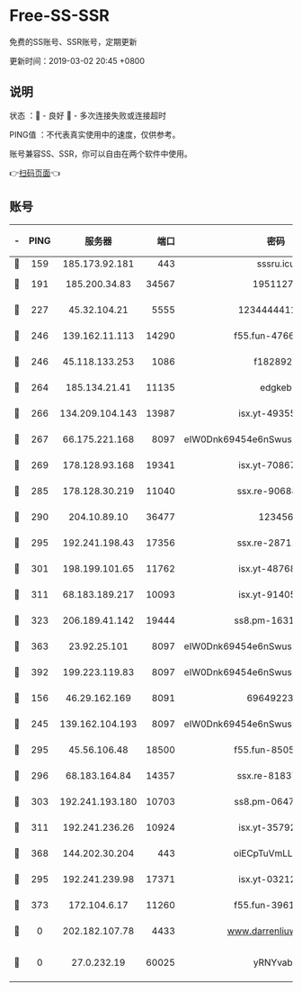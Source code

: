 # Free-SS-SSR

免费的SS账号、SSR账号，定期更新

更新时间：2019-03-02 20:45 +0800

## 说明

状态     ：🙂 - 良好 🙁 - 多次连接失败或连接超时

PING值   ：不代表真实使用中的速度，仅供参考。

账号兼容SS、SSR，你可以自由在两个软件中使用。

👉[扫码页面](https://liesauer.github.io/free-ss-ssr.github.io/)👈

## 账号

|-|PING|服务器|端口|密码|加密方式|区域|
|:----:|:----:|:-----:|-----:|:----:|:----:|:----:|
|🙂|159|185.173.92.181|443|sssru.icu|rc4-md5|RU|
|🙂|191|185.200.34.83|34567|19511276|aes-256-cfb|US|
|🙂|227|45.32.104.21|5555|1234444411111|aes-256-cfb|SG|
|🙂|246|139.162.11.113|14290|f55.fun-47666112|aes-256-cfb|SG|
|🙂|246|45.118.133.253|1086|f1828920|aes-256-cfb|SG|
|🙂|264|185.134.21.41|11135|edgkeb|aes-256-cfb|GB|
|🙂|266|134.209.104.143|13987|isx.yt-49355412|aes-256-cfb|SG|
|🙂|267|66.175.221.168|8097|eIW0Dnk69454e6nSwuspv9DmS201tQ0D|aes-256-cfb|US|
|🙂|269|178.128.93.168|19341|isx.yt-70867662|aes-256-cfb|SG|
|🙂|285|178.128.30.219|11040|ssx.re-90688619|aes-256-cfb|SG|
|🙂|290|204.10.89.10|36477|123456|aes-256-cfb|US|
|🙂|295|192.241.198.43|17356|ssx.re-28711646|aes-256-cfb|US|
|🙂|301|198.199.101.65|11762|isx.yt-48768869|aes-256-cfb|US|
|🙂|311|68.183.189.217|10093|isx.yt-91405923|aes-256-cfb|SG|
|🙂|323|206.189.41.142|19444|ss8.pm-16317279|aes-256-cfb|SG|
|🙂|363|23.92.25.101|8097|eIW0Dnk69454e6nSwuspv9DmS201tQ0D|aes-256-cfb|US|
|🙂|392|199.223.119.83|8097|eIW0Dnk69454e6nSwuspv9DmS201tQ0D|aes-256-cfb|US|
|🙂|156|46.29.162.169|8091|6964922356|aes-256-cfb|RU|
|🙂|245|139.162.104.193|8097|eIW0Dnk69454e6nSwuspv9DmS201tQ0D|aes-256-cfb|JP|
|🙂|295|45.56.106.48|18500|f55.fun-85055733|aes-256-cfb|US|
|🙂|296|68.183.164.84|14357|ssx.re-81837624|aes-256-cfb|US|
|🙂|303|192.241.193.180|10703|ss8.pm-06476648|aes-256-cfb|US|
|🙂|311|192.241.236.26|10924|isx.yt-35792736|aes-256-cfb|US|
|🙂|368|144.202.30.204|443|oiECpTuVmLLxk4Ts|aes-256-cfb|US|
|🙁|295|192.241.239.98|17371|isx.yt-03212931|aes-256-cfb|US|
|🙁|373|172.104.6.17|11260|f55.fun-39616774|aes-256-cfb|US|
|🙁|0|202.182.107.78|4433|www.darrenliuwei.com|aes-256-cfb|JP|
|🙁|0|27.0.232.19|60025|yRNYvabB|xchacha20-ietf-poly1305|HK|
